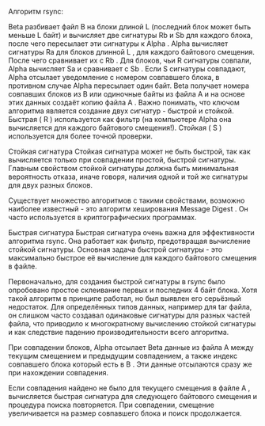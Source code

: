 Алгоритм rsync:

Beta разбивает файл B на блоки длиной L (последний блок может быть меньше L байт) и вычисляет две сигнатуры Rb и Sb для каждого блока, после чего пересылает эти сигнатуры к Alpha .
Alpha вычисляет сигнатуры Ra для блоков длинной L , для каждого байтового смещения. После чего сравнивает их с Rb .
Для блоков, чьи R сигнатуры совпали, Alpha вычисляет Sa и сравнивает с Sb .
Если S сигнатуры совпадают, Alpha отсылает уведомление с номером совпавшего блока, в противном случае Alpha пересылает один байт.
Beta получает номера совпавших блоков из B или одиночные байты из файла A и на основе этих данных создаёт копию файла A .
Важно понимать, что ключом алгоритма является создание двух сигнатур - быстрой и стойкой. Быстрая ( R ) используется как фильтр (на компьютере Alpha она вычисляется для каждого байтового смещения!). Стойкая ( S ) используется для более точной проверки.

Стойкая сигнатура
Стойкая сигнатура может не быть быстрой, так как вычисляется только при совпадении простой, быстрой сигнатуры. Главным свойством стойкой сигнатуры должна быть минимальная вероятность отказа, иначе говоря, наличия одной и той же сигнатуры для двух разных блоков.

Существует множество алгоритмов с такими свойствами, возможно наиболее известный - это алгоритм хеширования Message Digest . Он часто используется в криптографических программах.

Быстрая сигнатура
Быстрая сигнатура очень важна для эффективности алгоритма rsync. Она работает как фильтр, предотвращая вычисление стойкой сигнатуры. Основная задача быстрой сигнатуры - это максимально быстрое её вычисление для каждого байтового смещения в файле.

Первоначально, для создания быстрой сигнатуры в rsync было опробовано простое склеивание первых и последних 4 байт блока. Хотя такой алгоритм в принципе работал, но был выявлен его серьёзный недостаток. Для определённых типов данных, например для tar файла, он слишком часто создавал одинаковые сигнатуры для разных частей файла, что приводило к многократному вычислению стойкой сигнатуры и как следствие падению производительности всего алгоритма.

При совпадении блоков, Alpha отсылает Beta данные из файла A между текущим смещением и предыдущим совпадением, а также индекс совпавшего блока который есть в B . Эти данные отсылаются сразу же при нахождении совпадения.

Если совпадения найдено не было для текущего смещения в файле A , вычисляется быстрая сигнатура для следующего байтового смещения и процедура поиска повторяется. При совпадении, смещение увеличивается на размер совпавшего блока и поиск продолжается.

